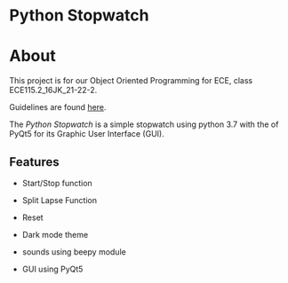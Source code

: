 Python Stopwatch
================

About
=====

This project is for our Object Oriented Programming for ECE, class
ECE115.2_16JK_21-22-2.

Guidelines are found
[here](https://github.com/LouisJayCaro/Stopwatch_project/files/8703825/2022.Programming.Group.Exam.pdf).  
  
The *Python Stopwatch* is a simple stopwatch using python 3.7 with the of PyQt5
for its Graphic User Interface (GUI).

Features
--------

-   Start/Stop function

-   Split Lapse Function

-   Reset

-   Dark mode theme

-   sounds using beepy module

-   GUI using PyQt5
